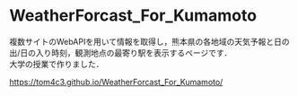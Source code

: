 # WeatherForcast_For_Kumamoto

複数サイトのWebAPIを用いて情報を取得し，熊本県の各地域の天気予報と日の出/日の入り時刻，観測地点の最寄り駅を表示するページです．</br>
大学の授業で作りました．</br>

https://tom4c3.github.io/WeatherForcast_For_Kumamoto/
